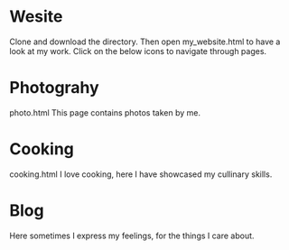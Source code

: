 # Wesite
Clone and download the directory. Then open my_website.html to have a look at my work.
Click on the below icons to navigate through pages.

# Photograhy
photo.html
This page contains photos taken by me.

# Cooking
cooking.html
I love cooking, here I have showcased my cullinary skills.

# Blog 
Here sometimes I express my feelings, for the things I care about.

